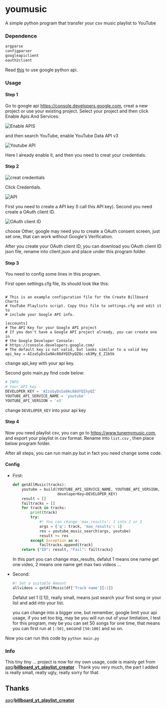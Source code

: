 # youmusic
A simple python program that transfer your csv music playlist to YouTube

### Dependence

```python
argparse
configparser
googleapiclient
oauth2client
```

Read [this](https://developers.google.com/docs/api/quickstart/python) to use google python api.

### Usage

#### Step 1

Go to google api https://console.developers.google.com, creat a new project or use your existing project. Select your project and then click Enable Apis And Services: 

![Enable APIS](https://cdn.jsdelivr.net/gh/viewv/Pico/img/20200124124250.png)

and then search YouTube, enable YouTube Data API v3

![Youtube API](https://cdn.jsdelivr.net/gh/viewv/Pico/img/20200124124402.png)

Here I already enable it, and then you need to creat your credentials.

#### Step 2

![creat credentials](https://cdn.jsdelivr.net/gh/viewv/Pico/img/20200124124635.png)

Click Credentials.

![API](https://cdn.jsdelivr.net/gh/viewv/Pico/img/20200124124756.png)

First you need to create a API key (I call this API key). Second you need create a OAuth client ID.

![OAuth client ID](https://cdn.jsdelivr.net/gh/viewv/Pico/img/20200124124923.png)

choose Other, google may need you to create a OAuth consent screen, just set one, that can work without Google's Verification.

After you create your OAuth client ID, you can download you OAuth client ID json file, rename into client.json and place under this program folder.

#### Step 3

You need to config some lines in this program.

First open settings.cfg file, its should look like this:

```

# This is an example configuration file for the Create Billboard Charts
# YouTube Playlists script. Copy this file to settings.cfg and edit it to
# include your Google API info.

[accounts]
# The API Key for your Google API project
# If you don't have a Google API project already, you can create one in
# the Google Developer Console:
# https://console.developers.google.com/
# The default key is not valid, but looks similar to a valid key
api_key = AIzaSyDsSa9Ac88dYQIhyQZQc-s63My_E_Z1b5k
```

change api_key with your api key.

Second goto main.py find code below:

```python
# INFO
# Your API key
DEVELOPER_KEY = 'AIzaSyDsSa9Ac88dYQIhyQZ'
YOUTUBE_API_SERVICE_NAME = 'youtube'
YOUTUBE_API_VERSION = 'v3'
```

change `DEVELOPER_KEY` into your api key

#### Step 4

Now you need playlist csv, you can go to https://www.tunemymusic.com, and export your playlist in csv format. Rename into `list.csv` , then place below program folder.

After all steps, you can run main.py but in fact you need change some code.

#### Config

- First:

    ```python
    def getAllMusic(tracks):
        youtube = build(YOUTUBE_API_SERVICE_NAME, YOUTUBE_API_VERSION,
                        developerKey=DEVELOPER_KEY)
        result = []
        failtracks = []
        for track in tracks:
            print(track)
            try:
                #! You can change 'max_results': 1 into 2 or 3
                args = {'q': track, 'max_results': 1}
                res = youtube_music_search(args, youtube)
                result += res
            except Exception as e:
                failtracks.append(track)
        return {"ID": result, "Fail": failtracks}
    ```

    In this part you can change max_results, defalut 1 means one name get one video, 2 means one name get max two videos ... 

- Second:

    ```python
    #! Set a suitable Amount
    allvideos = getAllMusic(df['Track name'][:1])
    ```

    Defalut set 1 ([:1]), really small, means just search your first song or your list and add into your list.

    you can change into a bigger one, but remember, google limit your api usage, if you set too big, may be you will run out of your limitation, I test for this program, mey be you can set 50 songs for one time, that means you can first run at `[:50]`, second `[50:100]`  and so on.

Now you can run this code by `python main.py`

### Info

This tiny tiny ... project is now for my own usage, code is mainly get from [aag](https://github.com/aag)/**[billboard_yt_playlist_creator](https://github.com/aag/billboard_yt_playlist_creator)**  . Thank you very much, the part I added is really small, really ugly, really sorry for that.

## Thanks

[aag](https://github.com/aag)/**[billboard_yt_playlist_creator](https://github.com/aag/billboard_yt_playlist_creator)**
